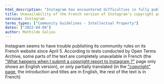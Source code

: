 ```yaml
---
html_description: "Instagram has encountered difficulties in fully publishing its community rules on its French website."
title: Unavailability of the French version of Instagram’s copyright policy
service: Instagram
terms_types: ["Community Guidelines - Intellectual Property"]
dates: ["2022-04-06"]
author: Mathilde Saliou
---
```


Instagram seems to have trouble publishing its community rules on its French website since April 5. According to tests conducted by Open Terms Archive, some parts of the text are completely unavailable in French (the ["What happens when I submit a copyright report to Instagram ?"](https://github.com/OpenTermsArchive/france-elections-versions/commit/00799bfa25dd930aa68af8dbbfa8ed59cda35b5f) page only shows an English version), or only partially translated (in the ["copyright" page](https://github.com/OpenTermsArchive/france-elections-versions/commit/21eae014249e946abdc9eb3609b2e3f7c3ac181d), the introduction and titles are in English, the rest of the text is in French)
